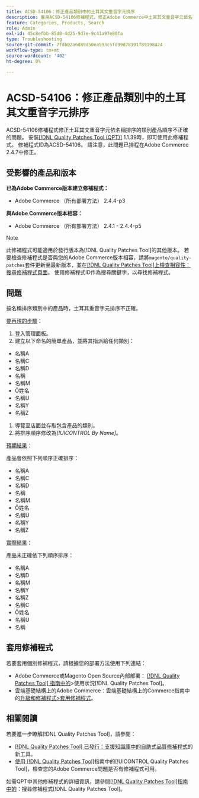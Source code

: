 ```yaml
---
title: ACSD-54106：修正產品類別中的土耳其文重音字元排序
description: 套用ACSD-54106修補程式，修正Adobe Commerce中土耳其文重音字元依名稱排序的類別產品順序不正確的問題。
feature: Categories, Products, Search
role: Admin
exl-id: 45c8efbb-85d0-4d25-9d7e-9c41a97e80fa
type: Troubleshooting
source-git-commit: 7fdb02a6d89d50ea593c5fd99d78101f89198424
workflow-type: tm+mt
source-wordcount: '402'
ht-degree: 0%

---
```


# ACSD-54106：修正產品類別中的土耳其文重音字元排序

ACSD-54106修補程式修正土耳其文重音字元依名稱排序的類別產品順序不正確的問題。 安裝[[!DNL Quality Patches Tool (QPT)]](https://experienceleague.adobe.com/en/docs/commerce-operations/tools/quality-patches-tool/quality-patches-tool-to-self-serve-quality-patches) 1.1.39時，即可使用此修補程式。 修補程式ID為ACSD-54106。 請注意，此問題已排程在Adobe Commerce 2.4.7中修正。

## 受影響的產品和版本

**已為Adobe Commerce版本建立修補程式：**

* Adobe Commerce （所有部署方法） 2.4.4-p3

**與Adobe Commerce版本相容：**

* Adobe Commerce （所有部署方法） 2.4.1 - 2.4.4-p5

>[!NOTE]
>
>此修補程式可能適用於發行版本為[!DNL Quality Patches Tool]的其他版本。 若要檢查修補程式是否與您的Adobe Commerce版本相容，請將`magento/quality-patches`套件更新至最新版本，並在[[!DNL Quality Patches Tool]上檢查相容性：搜尋修補程式頁面](https://experienceleague.adobe.com/tools/commerce-quality-patches/index.html)。 使用修補程式ID作為搜尋關鍵字，以尋找修補程式。

## 問題

按名稱排序類別中的產品時，土耳其重音字元排序不正確。

<u>要再現的步驟</u>：

1. 登入管理面板。
1. 建立以下命名的簡單產品，並將其指派給任何類別：

* 名稱A
* 名稱C
* 名稱D
* 名稱
* 名稱M
* Ö姓名
* 名稱U
* 名稱Y
* 名稱Z

1. 導覽至店面並存取包含產品的類別。
1. 將排序順序修改為&#x200B;*[!UICONTROL By Name]*。

<u>預期結果</u>：

產品會依照下列順序正確排序：

* 名稱A
* 名稱C
* 名稱D
* 名稱
* 名稱M
* Ö姓名
* 名稱U
* 名稱Y
* 名稱Z

<u>實際結果</u>：

產品未正確依下列順序排序：

* 名稱A
* 名稱D
* 名稱M
* 名稱Y
* 名稱Z
* 名稱C
* Ö姓名
* 名稱U
* 名稱

## 套用修補程式

若要套用個別修補程式，請根據您的部署方法使用下列連結：

* Adobe Commerce或Magento Open Source內部部署： [[!DNL Quality Patches Tool] 指南中的](/help/tools/quality-patches-tool/usage.md)>使用狀況[!DNL Quality Patches Tool]。
* 雲端基礎結構上的Adobe Commerce：雲端基礎結構上的Commerce指南中的[升級和修補程式>套用修補程式](https://experienceleague.adobe.com/docs/commerce-cloud-service/user-guide/develop/upgrade/apply-patches.html)。

## 相關閱讀

若要進一步瞭解[!DNL Quality Patches Tool]，請參閱：

* [[!DNL Quality Patches Tool] 已發行：支援知識庫中的自助式品質修補程式](https://experienceleague.adobe.com/en/docs/commerce-operations/tools/quality-patches-tool/quality-patches-tool-to-self-serve-quality-patches)的新工具。
* [使用 [!DNL Quality Patches Tool]](/help/tools/quality-patches-tool/patches-available-in-qpt/check-patch-for-magento-issue-with-magento-quality-patches.md)指南中的[!UICONTROL Quality Patches Tool]，檢查您的Adobe Commerce問題是否有修補程式可用。


如需QPT中其他修補程式的詳細資訊，請參閱[[!DNL Quality Patches Tool]指南中的](https://experienceleague.adobe.com/tools/commerce-quality-patches/index.html)：搜尋修補程式[!DNL Quality Patches Tool]。
